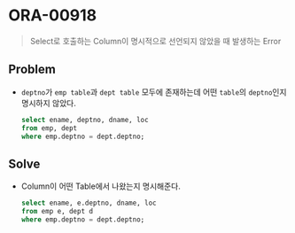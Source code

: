 # ORA-00918

> Select로 호출하는 Column이 명시적으로 선언되지 않았을 때 발생하는 Error

## Problem

* `deptno`가 `emp table`과 `dept table` 모두에 존재하는데 어떤 `table`의 `deptno`인지 명시하지 않았다.

  ```sql
  select ename, deptno, dname, loc
  from emp, dept
  where emp.deptno = dept.deptno;
  ```

## Solve

* Column이 어떤 Table에서 나왔는지 명시해준다.

  ```sql
  select ename, e.deptno, dname, loc
  from emp e, dept d
  where emp.deptno = dept.deptno;
  ```

  